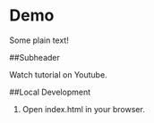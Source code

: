 # Demo

Some plain text!

##Subheader

Watch tutorial on Youtube.

##Local Development

1. Open index.html in your browser.
